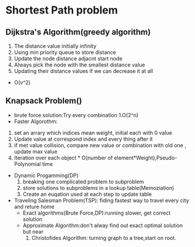 # Shortest Path problem

## Dijkstra's Algorithm(greedy algorithm)
  1. The distance value initially infinity
  2. Using min priority queue to store distance
  3. Update the node distance adjacnt start node
  4. Always pick the node with the smallest distance value
  5. Updating their distance values if we can decrease it at all
  * O(v^2)
## Knapsack Problem()
  * brute force solution:Try every combination
  1.O(2^n)
  * Faster Algorothm: 
  1. set an arrary which indices mean weight, initial each with 0 value
  2. Update value at correspond index and every thing after it
  3. if met value collision, compare new value or combination with old one , update max value
  4. Iteration over each object
    * O(number of element*Weight),Pseudo-Polynomial time
  * Dynamic Progamming(DP)
    1. breaking one complicated problem to subproblem
    2. store solutions to subproblems in a lookup table(Memoziation)
    3. Create an euqation used at each step to update table
  * Traveling Salesman Problem(TSP): fiding fastest way to travel every city and reture home
    * Exact algorithms(Brute Force,DP):running slower, get correct solution
    * Approximate Algorithm:don't alway find out exact optimal solution but near
      1. Christofides Algorithm: turning graph to a tree,start on root.
  

  
  
